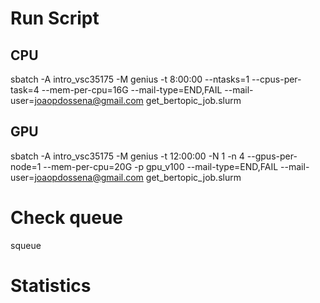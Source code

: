 # Run Script
## CPU
sbatch -A intro_vsc35175 -M genius -t 8:00:00 --ntasks=1 --cpus-per-task=4 --mem-per-cpu=16G --mail-type=END,FAIL --mail-user=joaopdossena@gmail.com get_bertopic_job.slurm

## GPU
sbatch -A intro_vsc35175 -M genius -t 12:00:00 -N 1 -n 4 --gpus-per-node=1 --mem-per-cpu=20G -p gpu_v100 --mail-type=END,FAIL --mail-user=joaopdossena@gmail.com get_bertopic_job.slurm

# Check queue

squeue

# Statistics

